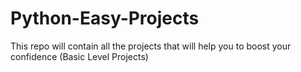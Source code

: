 # Python-Easy-Projects
This repo will contain all the projects that will help you to boost your confidence (Basic Level Projects)
